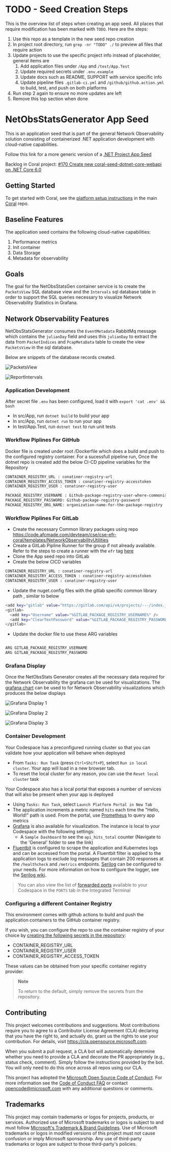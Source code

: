# TODO - Seed Creation Steps

This is the overview list of steps when creating an app seed. All places that require modification has been marked with `TODO`. Here are the steps:

1. Use this repo as a template in the new seed repo creation
2. In project root directory, run `grep -nr "TODO" ./` to preview all files that require action
3. Update projects to use the specific project info instead of placeholder, general items are
   1. Add application files under `/App` and `/test/App.Test`
   2. Update required secrets under `.env.example`
   3. Update docs such as README, SUPPORT with service specific info
   4. Update pipeline files `.gitlab-ci.yml` and `/github/github.action.yml` to build, test, and push on both platforms
4. Run step 2 again to ensure no more updates are left
5. Remove this top section when done

# NetObsStatsGenerator App Seed

This is an application seed that is part of the general Network Observability solution consisting of containerized .NET application development with cloud-native capabilities.

Follow this link for a more generic version of a [.NET Project App Seed](https://github.com/microsoft/coral-seed-dotnet-core-webapi)

Backlog in Coral project: [#170 Create new coral-seed-dotnet-core-webapi on .NET Core 6.0](https://github.com/microsoft/coral/issues/170)

## Getting Started

To get started with Coral, see the [platform setup instructions](https://github.com/microsoft/coral/blob/main/docs/platform-setup.md) in the main [Coral](https://github.com/microsoft/coral) repo.

## Baseline Features

The application seed contains the following cloud-native capabilities:

1. Performance metrics
2. Init container
3. Data Storage
4. Metadata for observability

## Goals

The goal for the NetObsStatsGen container service is to create the  `PacketsView` SQL database view and the `Intervals` sql database table in order to support the SQL queries necessary to visualize Network Observability Statistics in Grafana.

## Network Observability Features

NetObsStatsGenerator consumes the `EventMetadata` RabbitMq message which contains the `julianDay` field and uses this `julianDay` to extract the data from `PacketIndices` and `PcapMetaData` table to create the view `PacketsView` in the sql database.

Below are snippets of the database records created.

![PacketsView](./docs/PacketsView.png)

![ReportIntervals](./docs/ReportIntervals.png)

### Application Development

After secret file `.env` has been configured, load it with `export 'cat .env' && bash`

- In src/App, run `dotnet build` to build your app
- In src/App, run `dotnet run` to run your app
- In test/App.Test, run `dotnet test` to run unit tests


### Workflow Piplines For GitHub

Docker file is created under root /Dockerfile which does a build and push to the configured registry container.
For a sucessfull pipeline run, Once the dotnet repo is created add the below CI-CD pipeline variables for the Repository

```bash
CONTAINER_REGISTRY_URL : conatiner-registry-url
CONTAINER_REGISTRY_ACCESS_TOKEN : conatiner-registry-accesstoken
CONTAINER_REGISTRY_USER : conatiner-registry-user

PACKAGE_REGISTRY_USERNAME : Github-package-registry-user-where-commonisstored
PACKAGE_REGISTRY_PASSWORD: Github-package-registry-password
PACKAGE_REGISTRY_ORG_NAME: organization-name-for-the-package-registry
```

### Workflow Piplines For GitLab

- Create the necessary Common library packages using repo https://code.afcmade.com/devteam/cse/cse-efr-coral/templates/NetworkObservabilityUtilities
- Create a GitLab Pipline Runner for the group if not already available. Refer to the steps to create a runner with the `efr` tag [here](https://dev.azure.com/CSECodeHub/CSE%20Gov%20-%20Mission%20Capabilities/_wiki/wikis/513266---EFR---Azure-Mission-Edge-Application-Platform.wiki/31862/GitLab-Runner-for-use-with-Coral-GitLab-pipelines)
- Clone the App seed repo into GitLab
- Create the below CICD variables

```bash
CONTAINER_REGISTRY_URL : conatiner-registry-url
CONTAINER_REGISTRY_ACCESS_TOKEN : conatiner-registry-accesstoken
CONTAINER_REGISTRY_USER : conatiner-registry-user

```

- Update the nuget.config files with the gitlab specific common library path , similar to below

```bash
<add key="gitlab" value="https://gitlab.com/api/v4/projects/---/index.json" /> 
<gitlab>
  <add key="Username" value="%GITLAB_PACKAGE_REGISTRY_USERNAME%" />
  <add key="ClearTextPassword" value="%GITLAB_PACKAGE_REGISTRY_PASSWORD%" />
</gitlab>

```

- Update the docker file to use these ARG variables

``` bash

ARG GITLAB_PACKAGE_REGISTRY_USERNAME
ARG GITLAB_PACKAGE_REGISTRY_PASSWORD

```

### Grafana Display

Once the NetObsStats Generator creates all the necessary data required for the Network Observability the grafana can be used for visualizations. The [grafana chart](./docs/grafana.json) can be used to for Network Observability visualizations which produces the below displays

![Grafana Display 1](./docs/Grafana1.png)

![Grafana Display 2](./docs/Grafana2.png)

![Grafana Display 3](./docs/Grafana3.png)

### Container Development

Your Codespace has a preconfigured running cluster so that you can validate how your application will behave when deployed

- From `Tasks: Run Task` (press `Ctrl+Shift+P`), select `Run in local cluster`. Your app will load in a new browser tab.
- To reset the local cluster for any reason, you can use the `Reset local cluster` task

Your Codespace also has a local portal that exposes a number of services that will also be present when your app is deployed

- Using `Tasks: Run Task`, select `Launch Platform Portal in New Tab`
- The application increments a metric named `hits` each time the "Hello, World!" path is used. From the portal, use [Prometheus](https://prometheus.io/) to query app metrics
- [Grafana](https://grafana.com/) is also available for visualization. The instance is local to your Codespace with the following settings:
  - A `Sample Dashboard` to see the `api_hits_total` counter (Navigate to the 'General' folder to see the link)
- [Fluentbit](https://fluentbit.io/) is configured to scrape the application and Kubernetes logs and can be accessed from the portal. A Fluentbit filter is applied to the application logs to exclude log messages that contain 200 responses at the `/healthcheck` and `/metrics` endpoints. [Serilog](https://serilog.net/) can be configured to your needs. For more information on how to configure the logger, see the [Serilog wiki](https://github.com/serilog/serilog/wiki/Configuration-Basics).

> You can also view the list of [forwarded ports](https://docs.github.com/en/codespaces/developing-in-codespaces/forwarding-ports-in-your-codespace) available to your Codespace in the `PORTS` tab in the Integrated Terminal

### Configuring a different Container Registry

This environment comes with github actions to build and push the application containers to the GitHub container registry.

If you wish, you can configure the repo to use the container registry of your choice by [creating the following secrets in the repository](https://docs.github.com/en/actions/reference/encrypted-secrets#creating-encrypted-secrets-for-a-repository):

- CONTAINER_REGISTRY_URL
- CONTAINER_REGISTRY_USER
- CONTAINER_REGISTRY_ACCESS_TOKEN

These values can be obtained from your specific container registry provider.

> **Note**
>
> To return to the default, simply remove the secrets from the repository.

## Contributing

This project welcomes contributions and suggestions.  Most contributions require you to agree to a
Contributor License Agreement (CLA) declaring that you have the right to, and actually do, grant us
the rights to use your contribution. For details, visit https://cla.opensource.microsoft.com.

When you submit a pull request, a CLA bot will automatically determine whether you need to provide
a CLA and decorate the PR appropriately (e.g., status check, comment). Simply follow the instructions
provided by the bot. You will only need to do this once across all repos using our CLA.

This project has adopted the [Microsoft Open Source Code of Conduct](https://opensource.microsoft.com/codeofconduct/).
For more information see the [Code of Conduct FAQ](https://opensource.microsoft.com/codeofconduct/faq/) or
contact [opencode@microsoft.com](mailto:opencode@microsoft.com) with any additional questions or comments.

## Trademarks

This project may contain trademarks or logos for projects, products, or services. Authorized use of Microsoft
trademarks or logos is subject to and must follow
[Microsoft's Trademark & Brand Guidelines](https://www.microsoft.com/en-us/legal/intellectualproperty/trademarks/usage/general).
Use of Microsoft trademarks or logos in modified versions of this project must not cause confusion or imply Microsoft sponsorship.
Any use of third-party trademarks or logos are subject to those third-party's policies.
